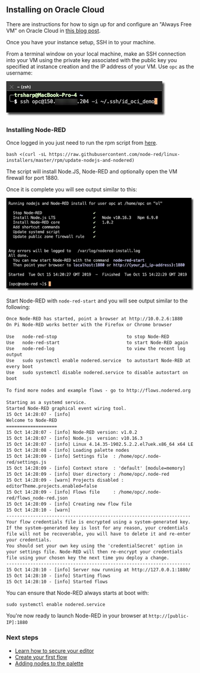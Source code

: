 
## Installing on Oracle Cloud

There are instructions for how to sign up for and configure an "Always Free VM" on Oracle Cloud in [this blog post](https://blogs.oracle.com/developers/installing-node-red-in-an-always-free-vm-on-oracle-cloud).

Once you have your instance setup, SSH in to your machine.

From a terminal window on your local machine, make an SSH connection into your VM using the private key associated with the public key you specified at instance creation and the IP address of your VM. Use `opc` as the username:

![SSH to Oracle VM](/images/oracle-ssh.jpg)


### Installing Node-RED

Once logged in you just need to run the rpm script from [here](https://github.com/node-red/linux-installers/blob/master/README.md).

```
bash <(curl -sL https://raw.githubusercontent.com/node-red/linux-installers/master/rpm/update-nodejs-and-nodered)
```

The script will install Node.JS, Node-RED and optionally open the VM firewall for port 1880.

Once it is complete you will see output similar to this:

![Linux Installer](/images/nr-rpm-install.jpg)


Start Node-RED with `node-red-start` and you will see output similar to the following:

```
Once Node-RED has started, point a browser at http://10.0.2.6:1880
On Pi Node-RED works better with the Firefox or Chrome browser

Use   node-red-stop                          to stop Node-RED
Use   node-red-start                         to start Node-RED again
Use   node-red-log                           to view the recent log output
Use   sudo systemctl enable nodered.service  to autostart Node-RED at every boot
Use   sudo systemctl disable nodered.service to disable autostart on boot

To find more nodes and example flows - go to http://flows.nodered.org

Starting as a systemd service.
Started Node-RED graphical event wiring tool.
15 Oct 14:28:07 - [info]
Welcome to Node-RED
===================
15 Oct 14:28:07 - [info] Node-RED version: v1.0.2
15 Oct 14:28:07 - [info] Node.js  version: v10.16.3
15 Oct 14:28:07 - [info] Linux 4.14.35-1902.5.2.2.el7uek.x86_64 x64 LE
15 Oct 14:28:08 - [info] Loading palette nodes
15 Oct 14:28:09 - [info] Settings file  : /home/opc/.node-red/settings.js
15 Oct 14:28:09 - [info] Context store  : 'default' [module=memory]
15 Oct 14:28:09 - [info] User directory : /home/opc/.node-red
15 Oct 14:28:09 - [warn] Projects disabled : editorTheme.projects.enabled=false
15 Oct 14:28:09 - [info] Flows file     : /home/opc/.node-red/flows_node-red.json
15 Oct 14:28:09 - [info] Creating new flow file
15 Oct 14:28:10 - [warn]
---------------------------------------------------------------------
Your flow credentials file is encrypted using a system-generated key.
If the system-generated key is lost for any reason, your credentials
file will not be recoverable, you will have to delete it and re-enter
your credentials.
You should set your own key using the 'credentialSecret' option in
your settings file. Node-RED will then re-encrypt your credentials
file using your chosen key the next time you deploy a change.
---------------------------------------------------------------------
15 Oct 14:28:10 - [info] Server now running at http://127.0.0.1:1880/
15 Oct 14:28:10 - [info] Starting flows
15 Oct 14:28:10 - [info] Started flows
```

You can ensure that Node-RED always starts at boot with:
```
sudo systemctl enable nodered.service
```

You're now ready to launch Node-RED in your browser at `http://[public-IP]:1880`

### Next steps

- [Learn how to secure your editor](/docs/user-guide/runtime/securing-node-red)
- [Create your first flow](/docs/tutorials/first-flow)
- [Adding nodes to the palette](/docs/user-guide/runtime/adding-nodes)
